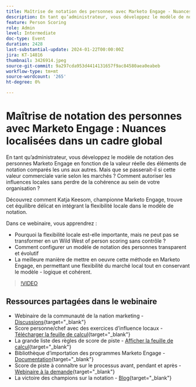 ```yaml
---
title: Maîtrise de notation des personnes avec Marketo Engage - Nuances localisées dans un cadre global
description: En tant qu’administrateur, vous développez le modèle de notation des personnes Marketo Engage en fonction de la valeur réelle des éléments de notation comparés les uns aux autres. Mais que se passerait-il si cette valeur commerciale varie selon les marchés ? Comment autoriser les influences locales sans perdre de la cohérence au sein de votre organisation ? Découvrez comment trouver l’équilibre en intégrant la flexibilité locale au modèle de notation.
feature: Person Scoring
role: Admin
level: Intermediate
doc-type: Event
duration: 2428
last-substantial-update: 2024-01-22T00:00:00Z
jira: KT-14816
thumbnail: 3426914.jpeg
source-git-commit: 9a297cda953d4414131657f9ac84580aea0eabeb
workflow-type: tm+mt
source-wordcount: '265'
ht-degree: 0%

---
```



# Maîtrise de notation des personnes avec Marketo Engage : Nuances localisées dans un cadre global

En tant qu’administrateur, vous développez le modèle de notation des personnes Marketo Engage en fonction de la valeur réelle des éléments de notation comparés les uns aux autres. Mais que se passerait-il si cette valeur commerciale varie selon les marchés ? Comment autoriser les influences locales sans perdre de la cohérence au sein de votre organisation ?

Découvrez comment Katja Keesom, championne Marketo Engage, trouve cet équilibre délicat en intégrant la flexibilité locale dans le modèle de notation.

Dans ce webinaire, vous apprendrez :

* Pourquoi la flexibilité locale est-elle importante, mais ne peut pas se transformer en un Wild West of person scoring sans contrôle ?
* Comment configurer un modèle de notation des personnes transparent et évolutif
* La meilleure manière de mettre en oeuvre cette méthode en Marketo Engage, en permettant une flexibilité du marché local tout en conservant le modèle - logique et cohérent.

>[!VIDEO](https://video.tv.adobe.com/v/3426914/?learn=on)

## Ressources partagées dans le webinaire

* Webinaire de la communauté de la nation marketing - [Discussions](https://nation.marketo.com/t5/product-discussions/learn-from-your-peers-webinar-person-scoring-mastery-with/m-p/343084#M194864){target="_blank"}
* Score personne/chef avec des exercices d’influence locaux - [Télécharger la feuille de calcul](../../assets/marketo/build-scoring-model-and-local-flexibility-scoring-worksheet.docx){target="_blank"}
* La grande liste des règles de score de piste - [Afficher la feuille de calcul](https://go.marketo.com/rs/561-HYG-937/images/Marketo-Lead-Scoring.pdf){target="_blank"}
* Bibliothèque d’importation des programmes Marketo Engage - [Documentation](https://experienceleague.adobe.com/docs/marketo/using/product-docs/core-marketo-concepts/programs/program-library/program-import-library-overview.html){target="_blank"}
* Score de piste à connaître sur le processus avant, pendant et après - [Webinaire à la demande](https://business.adobe.com/summit/2020/all-about-the-before-during-and-after-of-lead-scoring.html){target="_blank"}
* La victoire des champions sur la notation - [Blog](https://nation.marketo.com/t5/product-blogs/marketo-success-series-lead-scoring/ba-p/309849){target="_blank"}
